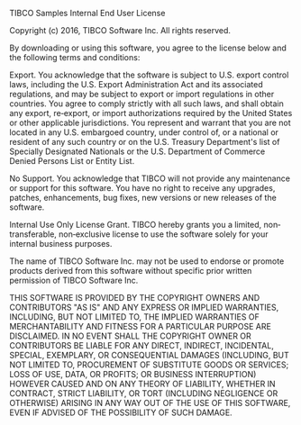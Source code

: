 TIBCO Samples Internal End User License

Copyright (c) 2016, TIBCO Software Inc.
All rights reserved.

By downloading or using this software, you agree to the license below and the following terms and conditions:

Export. You acknowledge that the software is subject to U.S. export control laws, including the U.S. Export Administration Act and its associated regulations, and 
may be subject to export or import regulations in other countries. You agree to 
comply strictly with all such laws, and shall obtain any export, re‐export, or 
import authorizations required by the United States or other applicable 
jurisdictions. You represent and warrant that you are not located in any U.S. 
embargoed country, under control of, or a national or resident of any such country 
or on the U.S. Treasury Department's list of Specially Designated Nationals or the 
U.S. Department of Commerce Denied Persons List or Entity List.

No Support. You acknowledge that TIBCO will not provide any maintenance or support for this software. You have no right to receive any upgrades, patches, enhancements, bug fixes, new versions or new releases of the software.

Internal Use Only License Grant. TIBCO hereby grants you a limited, non‐transferable, non‐exclusive license to use the software solely for your internal business purposes. 

The name of TIBCO Software Inc. may not be used to endorse or promote products derived from this software without specific prior written permission of TIBCO Software Inc.

THIS SOFTWARE IS PROVIDED BY THE COPYRIGHT OWNERS AND CONTRIBUTORS "AS IS" AND ANY EXPRESS OR IMPLIED WARRANTIES, INCLUDING, BUT NOT LIMITED TO, THE IMPLIED WARRANTIES OF MERCHANTABILITY AND FITNESS FOR A PARTICULAR PURPOSE ARE DISCLAIMED. IN NO EVENT SHALL THE COPYRIGHT OWNER OR CONTRIBUTORS BE LIABLE FOR ANY DIRECT, INDIRECT, INCIDENTAL, SPECIAL, EXEMPLARY, OR CONSEQUENTIAL DAMAGES (INCLUDING, BUT NOT LIMITED TO, PROCUREMENT OF SUBSTITUTE GOODS OR SERVICES; LOSS OF USE, DATA, OR PROFITS; OR BUSINESS INTERRUPTION) HOWEVER CAUSED AND ON ANY THEORY OF LIABILITY, WHETHER IN CONTRACT, STRICT LIABILITY, OR TORT (INCLUDING NEGLIGENCE OR OTHERWISE) ARISING IN ANY WAY OUT OF THE USE OF THIS SOFTWARE, EVEN IF ADVISED OF THE POSSIBILITY OF SUCH DAMAGE.
